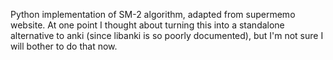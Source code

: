 Python implementation of SM-2 algorithm, adapted from supermemo website. At one point I thought about turning this into a standalone alternative to anki (since libanki is so poorly documented), but I'm not sure I will bother to do that now.
